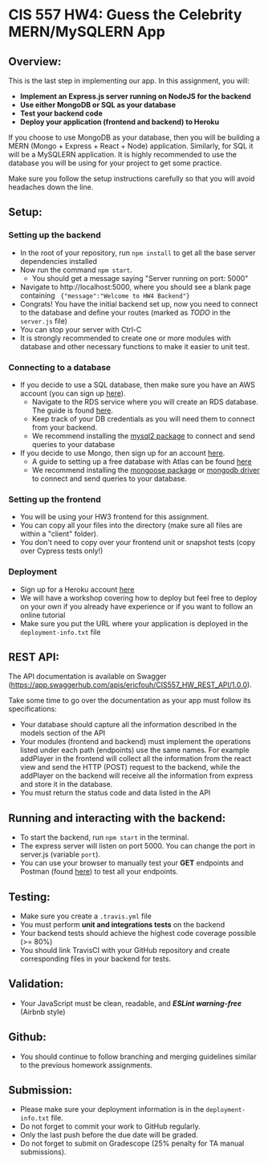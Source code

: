 # CIS 557 HW4: Guess the Celebrity MERN/MySQLERN App

## Overview:
This is the last step in implementing our app. In this assignment, you will:

- **Implement an Express.js server running on NodeJS for the backend**
- **Use either MongoDB or SQL as your database**
- **Test your backend code**
- **Deploy your application (frontend and backend) to Heroku**

If you choose to use MongoDB as your database, then you will be building a MERN
(Mongo + Express + React + Node) application. Similarly, for SQL it will be a
MySQLERN application. It is highly recommended to use the database you will be
using for your project to get some practice.

Make sure you follow the setup instructions carefully so that you will avoid
headaches down the line.

## Setup:

### Setting up the backend
- In the root of your repository, run `npm install` to get all the base server
  dependencies installed
- Now run the command `npm start`.
  - You should get a message saying "Server running on port: 5000"
- Navigate to http://localhost:5000, where you should see a blank page
  containing ` {"message":"Welcome to HW4 Backend"}`
- Congrats! You have the initial backend set up, now you need to connect to the
  database and define your routes (marked as _TODO_ in the `server.js` file)
- You can stop your server with Ctrl-C
- It is strongly recommended to create one or more modules with database and
  other necessary functions to make it easier to unit test.

### Connecting to a database
- If you decide to use a SQL database, then make sure you have an AWS account
  (you can sign up [here](https://portal.aws.amazon.com/billing/signup#/start)).
  - Navigate to the RDS service where you will create an RDS database. The guide
    is found
    [here](https://docs.aws.amazon.com/AmazonRDS/latest/UserGuide/USER_CreateDBInstance.html).
  - Keep track of your DB credentials as you will need them to connect from your
    backend.
  - We recommend installing the [mysql2
    package](https://www.npmjs.com/package/mysql2) to connect and send queries
    to your database
- If you decide to use Mongo, then sign up for an account
  [here](https://account.mongodb.com/account/register).
  - A guide to setting up a free database with Atlas can be found
    [here](https://intercom.help/mongodb-atlas/en/articles/3013643-creating-databases-and-collections-for-atlas-clusters)
  - We recommend installing the [mongoose
    package](https://www.npmjs.com/package/mongoose) or [mongodb
    driver](https://www.npmjs.com/package/mongodb) to connect and send queries
    to your database.

### Setting up the frontend
- You will be using your HW3 frontend for this assignment.
- You can copy all your files into the directory (make sure all files are within
  a "client" folder).
- You don't need to copy over your frontend unit or snapshot tests (copy over
  Cypress tests only!)

### Deployment
- Sign up for a Heroku account [here](https://signup.heroku.com/)
- We will have a workshop covering how to deploy but feel free to deploy on your
  own if you already have experience or if you want to follow an online tutorial
- Make sure you put the URL where your application is deployed in the
  `deployment-info.txt` file

## REST API:
The API documentation is available on Swagger
(https://app.swaggerhub.com/apis/ericfouh/CIS557_HW_REST_API/1.0.0).

Take some time to go over the documentation as your app must follow its
specifications:

- Your database should capture all the information described in the models
  section of the API
- Your modules (frontend and backend) must implement the operations listed under
  each path (endpoints) use the same names. For example addPlayer in the
  frontend will collect all the information from the react view and send the
  HTTP (POST) request to the backend, while the addPlayer on the backend will
  receive all the information from express and store it in the database.
- You must return the status code and data listed in the API

## Running and interacting with the backend:
- To start the backend, run `npm start` in the terminal.
- The express server will listen on port 5000. You can change the port in
  server.js (variable `port`).
- You can use your browser to manually test your **GET** endpoints and Postman
  (found [here](https://www.postman.com/downloads/)) to test all your endpoints.

## Testing:
- Make sure you create a `.travis.yml` file
- You must perform **unit and integrations tests** on the backend
- Your backend tests should achieve the highest code coverage possible (>= 80%)
- You should link TravisCI with your GitHub repository and create corresponding
  files in your backend for tests.

## Validation:
- Your JavaScript must be clean, readable, and **_ESLint warning-free_** (Airbnb
  style)

## Github:
- You should continue to follow branching and merging guidelines similar to the
  previous homework assignments.

## Submission:
- Please make sure your deployment information is in the `deployment-info.txt`
  file.
- Do not forget to commit your work to GitHub regularly.
- Only the last push before the due date will be graded.
- Do not forget to submit on Gradescope (25% penalty for TA manual submissions).
